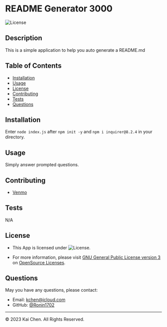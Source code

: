 # README Generator 3000

![License](https://img.shields.io/badge/License-GNU_General_Public_License_version_3-blue)

## Description 

This is a simple application to help you auto generate a README.md

## Table of Contents 

* [Installation](#installation)
* [Usage](#usage)
* [License](#license)
* [Contributing](#contributing)
* [Tests](#tests)
* [Questions](#questions)

## Installation

Enter `node index.js` after `npm init -y` and `npm i inquirer@8.2.4` in your directory.

## Usage 

Simply answer prompted questions.


## Contributing

* [Venmo](https://venmo.com/u/ronin1702)

## Tests

N/A

## License

* This App is licensed under ![License](https://img.shields.io/badge/License-GNU_General_Public_License_version_3-blue).

* For more information, please visit [GNU General Public License version 3](https://opensource.org/licenses/GPL-3-0) on [OpenSource Licenses](https://opensource.org/licenses/).

## Questions

May you have any questions, please contact:
* Email:  kchen@icloud.com
* GitHub: [@Ronin1702](https://github.com/Ronin1702/)

---

© 2023 Kai Chen. All Rights Reserved.